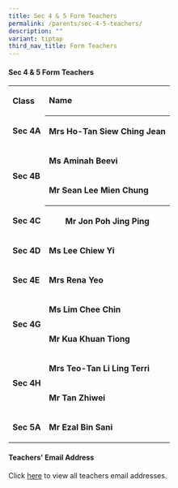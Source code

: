 ```yaml
---
title: Sec 4 & 5 Form Teachers
permalink: /parents/sec-4-5-teachers/
description: ""
variant: tiptap
third_nav_title: Form Teachers
---
```

<h4>Sec 4 &amp; 5 Form Teachers</h4>
<p></p>
<table style="minWidth: 50px">
<colgroup>
<col>
<col>
</colgroup>
<tbody>
<tr>
<td rowspan="1" colspan="1">
<p><strong>Class</strong>
</p>
</td>
<td rowspan="1" colspan="1">
<p><strong>Name</strong>
</p>
</td>
</tr>
<tr>
<td rowspan="1" colspan="1">
<p><strong>Sec 4A</strong>
</p>
</td>
<th rowspan="1" colspan="1">
<p>Mrs Ho-Tan Siew Ching Jean</p>
</th>
</tr>
<tr>
<td rowspan="2" colspan="1">
<p><strong>Sec 4B</strong>
</p>
</td>
<td rowspan="1" colspan="1">
<p><strong>Ms Aminah Beevi</strong>
</p>
</td>
</tr>
<tr>
<td rowspan="1" colspan="1">
<p><strong>Mr Sean Lee Mien Chung</strong>
</p>
</td>
</tr>
<tr>
<td rowspan="1" colspan="1">
<p><strong>Sec 4C</strong>
</p>
</td>
<th rowspan="1" colspan="1">
<p>Mr Jon Poh Jing Ping</p>
</th>
</tr>
<tr>
<td rowspan="1" colspan="1">
<p><strong>Sec 4D</strong>
</p>
</td>
<td rowspan="1" colspan="1">
<p><strong>Ms Lee Chiew Yi</strong>
</p>
</td>
</tr>
<tr>
<td rowspan="1" colspan="1">
<p><strong>Sec 4E</strong>
</p>
</td>
<td rowspan="1" colspan="1">
<p><strong>Mrs Rena Yeo</strong>
</p>
</td>
</tr>
<tr>
<td rowspan="2" colspan="1">
<p><strong>Sec 4G</strong>
</p>
</td>
<td rowspan="1" colspan="1">
<p><strong>Ms Lim Chee Chin</strong>
</p>
</td>
</tr>
<tr>
<td rowspan="1" colspan="1">
<p><strong>Mr Kua Khuan Tiong</strong>
</p>
</td>
</tr>
<tr>
<td rowspan="2" colspan="1">
<p><strong>Sec 4H</strong>
</p>
</td>
<td rowspan="1" colspan="1">
<p><strong>Mrs Teo-Tan Li Ling Terri</strong>
</p>
</td>
</tr>
<tr>
<td rowspan="1" colspan="1">
<p><strong>Mr Tan Zhiwei</strong>
</p>
</td>
</tr>
<tr>
<td rowspan="1" colspan="1">
<p><strong>Sec 5A</strong>
</p>
</td>
<td rowspan="1" colspan="1">
<p><strong>Mr Ezal Bin Sani</strong>
</p>
</td>
</tr>
</tbody>
</table>
<h4>Teachers' Email Address</h4>
<p>Click&nbsp;<a href="https://staging.d1wp5xkpm2dbnc.amplifyapp.com/parents/teachers-email-address/" rel="noopener noreferrer nofollow" target="_blank">here</a>&nbsp;to
view all teachers email addresses.</p>
<p></p>